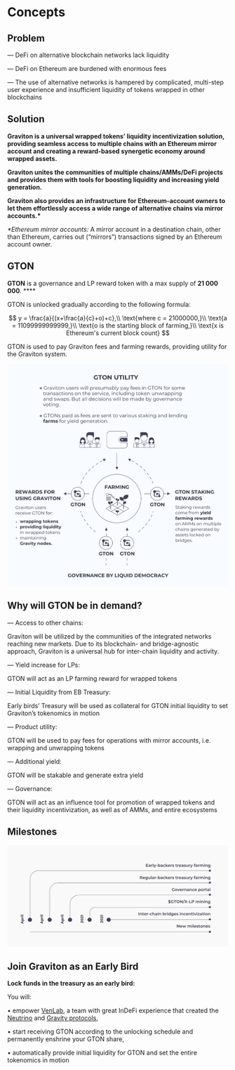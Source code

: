# Concepts

## Problem 

— DeFi on alternative blockchain networks lack liquidity

— DeFi on Ethereum are burdened with enormous fees

— The use of alternative networks is hampered by complicated, multi-step user experience and insufficient liquidity of tokens wrapped in other blockchains

## Solution

**Graviton is a universal wrapped tokens’ liquidity incentivization solution, providing seamless access to multiple chains with an Ethereum mirror account and creating a reward-based synergetic economy around wrapped assets.**

**Graviton unites the communities of multiple chains/AMMs/DeFi projects and provides them with tools for boosting liquidity and increasing yield generation.**

**Graviton also provides an infrastructure for Ethereum-account owners to let them effortlessly access a wide range of alternative chains via mirror accounts.\***

_\*Ethereum mirror accounts:_ A mirror account in a destination chain, other than Ethereum, carries out \(“mirrors”\) transactions signed by an Ethereum account owner.

## GTON

**GTON** is a governance and LP reward token with a max supply of **21 000 000**. ****

GTON is unlocked gradually according to the following formula:

$$
y = \frac{a}{(x+\frac{a}{c}+o)+c},\\
\text{where c = 21000000,}\\ 
\text{a = 11099999999999,}\\ 
\text{o is the starting block of farming,}\\
\text{x is Ethereum's current block count}
$$

GTON is used to pay Graviton fees and farming rewards, providing utility for the Graviton system.

![](.gitbook/assets/gton_utility.png)

## Why will GTON be in demand?

— Access to other chains:

Graviton will be utilized by the communities of the integrated networks reaching new markets. Due to its blockchain- and bridge-agnostic approach, Graviton is a universal hub for inter-chain liquidity and activity.

— Yield increase for LPs:

GTON will act as an LP farming reward for wrapped tokens 

— Initial Liquidity from EB Treasury:

Early birds’ Treasury will be used as collateral for GTON initial liquidity to set Graviton’s tokenomics in motion

— Product utility:

GTON will be used to pay fees for operations with mirror accounts, i.e. wrapping and unwrapping tokens

— Additional yield:

GTON will be stakable and generate extra yield

— Governance:

GTON will act as an influence tool for promotion of wrapped tokens and their liquidity incentivization, as well as of AMMs, and entire ecosystems  


## Milestones

![](.gitbook/assets/2021-03-31-23.17.38.jpg)

## Join Graviton as an Early Bird

**Lock funds in the treasury as an early bird:**

You will:

• empower [VenLab](https://venlab.dev), a team with great InDeFi experience that created the [Neutrino](https://neutrino.at) and [Gravity protocols](https://gravity.tech), 

• start receiving GTON according to the unlocking schedule and permanently enshrine your GTON share,

• automatically provide initial liquidity for GTON and set the entire tokenomics in motion

